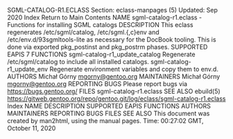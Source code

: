 SGML-CATALOG-R1.ECLASS
Section: eclass-manpages (5)
Updated: Sep 2020
Index Return to Main Contents
NAME
sgml-catalog-r1.eclass - Functions for installing SGML catalogs
DESCRIPTION
This eclass regenerates /etc/sgml/catalog, /etc/sgml.{,c}env and /etc/env.d/93sgmltools-lite as necessary for the DocBook tooling. This is done via exported pkg_postinst and pkg_postrm phases.
SUPPORTED EAPIS
7
FUNCTIONS
sgml-catalog-r1_update_catalog
Regenerate /etc/sgml/catalog to include all installed catalogs.
sgml-catalog-r1_update_env
Regenerate environment variables and copy them to env.d.
AUTHORS
Michał Górny <mgorny@gentoo.org>
MAINTAINERS
Michał Górny <mgorny@gentoo.org>
REPORTING BUGS
Please report bugs via https://bugs.gentoo.org/
FILES
sgml-catalog-r1.eclass
SEE ALSO
ebuild(5)
https://gitweb.gentoo.org/repo/gentoo.git/log/eclass/sgml-catalog-r1.eclass
Index
NAME
DESCRIPTION
SUPPORTED EAPIS
FUNCTIONS
AUTHORS
MAINTAINERS
REPORTING BUGS
FILES
SEE ALSO
This document was created by man2html, using the manual pages.
Time: 00:27:02 GMT, October 11, 2020